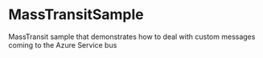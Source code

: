 # MassTransitSample
MassTransit sample that demonstrates how to deal with custom messages coming to the Azure Service bus

